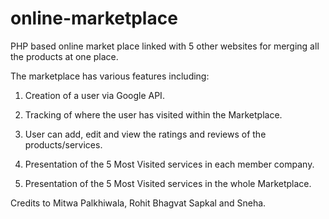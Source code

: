 # online-marketplace
PHP based online market place linked with 5 other websites for merging all the products at one place.


The marketplace has various features including:

1. Creation of a user via Google API.

2. Tracking of where the user has visited within the Marketplace.

3. User can add, edit and view the ratings and reviews of the products/services.

4. Presentation of the 5 Most Visited services in each member company.

5. Presentation of the 5 Most Visited services in the whole Marketplace.


Credits to Mitwa Palkhiwala, Rohit Bhagvat Sapkal and Sneha.
